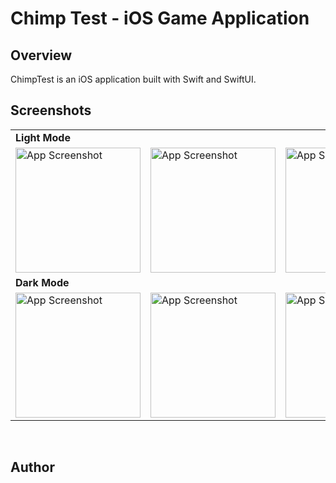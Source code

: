 # Chimp Test - iOS Game Application

## Overview

ChimpTest is an iOS application built with Swift and SwiftUI.


## Screenshots 

<table>
  <tr>
    <td colspan="5"><strong>Light Mode</strong></td>
  </tr>
  <tr>
    <td><img src="" alt="App Screenshot" width="200"></td>
    <td><img src="" alt="App Screenshot" width="200"></td>
    <td><img src="" alt="App Screenshot" width="200"></td>
    <td><img src="" alt="App Screenshot" width="200"></td>
    <td><img src="" alt="App Screenshot" width="200"></td>
  </tr>
  <tr>
    <td colspan="5"><strong>Dark Mode</strong></td>
  </tr>
  <tr>
    <td><img src="" alt="App Screenshot" width="200"></td>
    <td><img src="" alt="App Screenshot" width="200"></td>
    <td><img src="" alt="App Screenshot" width="200"></td>
    <td><img src="" alt="App Screenshot" width="200"></td>
    <td><img src="" alt="App Screenshot" width="200"></td>
  </tr>
</table>



<br>

## Author
